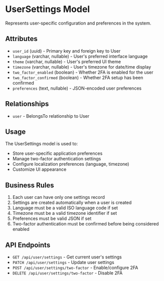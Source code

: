 # UserSettings Model

Represents user-specific configuration and preferences in the system.

## Attributes

- `user_id` (uuid) - Primary key and foreign key to User
- `language` (varchar, nullable) - User's preferred interface language
- `theme` (varchar, nullable) - User's preferred UI theme
- `timezone` (varchar, nullable) - User's timezone for date/time display
- `two_factor_enabled` (boolean) - Whether 2FA is enabled for the user
- `two_factor_confirmed` (boolean) - Whether 2FA setup has been confirmed
- `preferences` (text, nullable) - JSON-encoded user preferences

## Relationships

- `user` - BelongsTo relationship to User

## Usage

The UserSettings model is used to:
- Store user-specific application preferences
- Manage two-factor authentication settings
- Configure localization preferences (language, timezone)
- Customize UI appearance

## Business Rules

1. Each user can have only one settings record
2. Settings are created automatically when a user is created
3. Language must be a valid ISO language code if set
4. Timezone must be a valid timezone identifier if set
5. Preferences must be valid JSON if set
6. Two-factor authentication must be confirmed before being considered enabled

## API Endpoints

- `GET /api/user/settings` - Get current user's settings
- `PATCH /api/user/settings` - Update user settings
- `POST /api/user/settings/two-factor` - Enable/configure 2FA
- `DELETE /api/user/settings/two-factor` - Disable 2FA 
